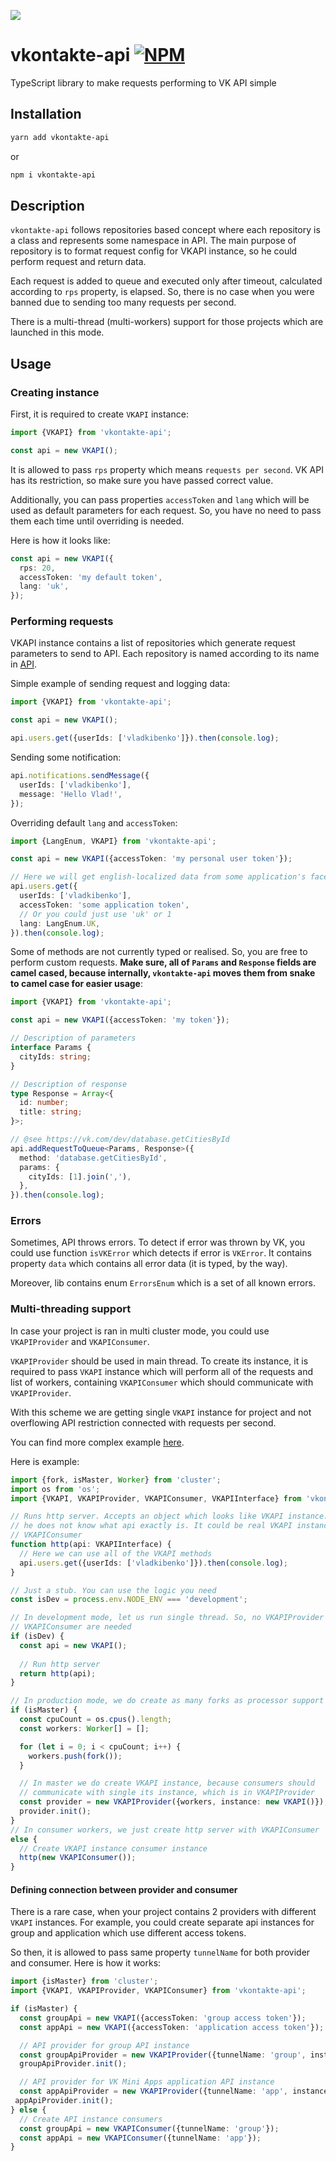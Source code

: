 [npm-badge]: https://img.shields.io/npm/v/vkontakte-api.svg
[npm-link]: https://npmjs.com/package/vkontakte-api

[<img src="https://i.imgur.com/uOIQBBR.png">](https://vk.com/dev)
# vkontakte-api [![NPM][npm-badge]][npm-link]

TypeScript library to make requests performing to VK API simple

## Installation
```bash
yarn add vkontakte-api
```
or
```bash
npm i vkontakte-api
```

## Description

`vkontakte-api` follows repositories based concept where each repository is a 
class and represents some namespace in API. The main purpose of repository
is to format request config for VKAPI instance, so he could perform request
and return data.

Each request is added to queue and executed only after timeout, calculated
according to `rps` property, is elapsed. So, there is no case when you were 
banned due to sending too many requests per second.

There is a multi-thread (multi-workers) support for those projects which are
launched in this mode.  

## Usage

### Creating instance
First, it is required to create `VKAPI` instance:
```typescript
import {VKAPI} from 'vkontakte-api';

const api = new VKAPI();
``` 

It is allowed to pass `rps` property which means `requests per second`. VK
API has its restriction, so make sure you have passed correct value. 

Additionally, you can pass properties `accessToken` and `lang` which will be 
used as default parameters for each request. So, you have no need to pass them
each time until overriding is needed. 

Here is how it looks like:
```typescript
const api = new VKAPI({
  rps: 20,
  accessToken: 'my default token',
  lang: 'uk',
});
```

### Performing requests

VKAPI instance contains a list of repositories which generate request parameters
to send to API. Each repository is named according to its name in 
[API](https://vk.com/dev/methods).

Simple example of sending request and logging data:
```typescript
import {VKAPI} from 'vkontakte-api';

const api = new VKAPI();

api.users.get({userIds: ['vladkibenko']}).then(console.log);
```

Sending some notification:
```typescript
api.notifications.sendMessage({
  userIds: ['vladkibenko'],
  message: 'Hello Vlad!',
});
```

Overriding default `lang` and `accessToken`:
```typescript
import {LangEnum, VKAPI} from 'vkontakte-api';

const api = new VKAPI({accessToken: 'my personal user token'});

// Here we will get english-localized data from some application's face
api.users.get({
  userIds: ['vladkibenko'],
  accessToken: 'some application token',
  // Or you could just use 'uk' or 1
  lang: LangEnum.UK,
}).then(console.log);
```

Some of methods are not currently typed or realised. So, you are free to perform
custom requests. **Make sure, all of `Params` and `Response` fields are camel 
cased, because internally, `vkontakte-api` moves them from snake to camel 
case for easier usage**:

```typescript
import {VKAPI} from 'vkontakte-api';

const api = new VKAPI({accessToken: 'my token'});

// Description of parameters
interface Params {
  cityIds: string;
}

// Description of response
type Response = Array<{
  id: number;
  title: string;
}>;

// @see https://vk.com/dev/database.getCitiesById
api.addRequestToQueue<Params, Response>({
  method: 'database.getCitiesById',
  params: {
    cityIds: [1].join(','),
  },
}).then(console.log);
```

### Errors

Sometimes, API throws errors. To detect if error was thrown by VK, you could
use function `isVKError` which detects if error is `VKError`. It contains
property `data` which contains all error data (it is typed, by the way).

Moreover, lib contains enum `ErrorsEnum` which is a set of all known errors.

### Multi-threading support

In case your project is ran in multi cluster mode, you could use `VKAPIProvider`
and `VKAPIConsumer`.

`VKAPIProvider` should be used in main thread. To create its instance, it is 
required to pass `VKAPI` instance which will perform all of the requests and
list of workers, containing `VKAPIConsumer` which should communicate with 
`VKAPIProvider`.

With this scheme we are getting single `VKAPI` instance for project and
not overflowing API restriction connected with requests per second. 

You can find more complex example [here](https://github.com/wolframdeus/backend-template/blob/master/src/index.ts).

Here is example:
```typescript
import {fork, isMaster, Worker} from 'cluster';
import os from 'os';
import {VKAPI, VKAPIProvider, VKAPIConsumer, VKAPIInterface} from 'vkontakte-api';

// Runs http server. Accepts an object which looks like VKAPI instance. So,
// he does not know what api exactly is. It could be real VKAPI instance or
// VKAPIConsumer
function http(api: VKAPIInterface) {
  // Here we can use all of the VKAPI methods
  api.users.get({userIds: ['vladkibenko']}).then(console.log);
}

// Just a stub. You can use the logic you need
const isDev = process.env.NODE_ENV === 'development';

// In development mode, let us run single thread. So, no VKAPIProvider and
// VKAPIConsumer are needed
if (isDev) {
  const api = new VKAPI();
  
  // Run http server
  return http(api);
}

// In production mode, we do create as many forks as processor support
if (isMaster) {
  const cpuCount = os.cpus().length;
  const workers: Worker[] = [];

  for (let i = 0; i < cpuCount; i++) {
    workers.push(fork());
  }

  // In master we do create VKAPI instance, because consumers should
  // communicate with single its instance, which is in VKAPIProvider
  const provider = new VKAPIProvider({workers, instance: new VKAPI()});
  provider.init();
} 
// In consumer workers, we just create http server with VKAPIConsumer
else {
  // Create VKAPI instance consumer instance
  http(new VKAPIConsumer());
}
```

#### Defining connection between provider and consumer

There is a rare case, when your project contains 2 providers with 
different `VKAPI` instances. For example, you could create separate api 
instances for group and application which use different access tokens.

So then, it is allowed to pass same property `tunnelName` for both provider and 
consumer. Here is how it works:

```typescript
import {isMaster} from 'cluster'; 
import {VKAPI, VKAPIProvider, VKAPIConsumer} from 'vkontakte-api';

if (isMaster) {
  const groupApi = new VKAPI({accessToken: 'group access token'});
  const appApi = new VKAPI({accessToken: 'application access token'});

  // API provider for group API instance
  const groupApiProvider = new VKAPIProvider({tunnelName: 'group', instance: groupApi});
  groupApiProvider.init();

  // API provider for VK Mini Apps application API instance
  const appApiProvider = new VKAPIProvider({tunnelName: 'app', instance: appApi});
 appApiProvider.init(); 
} else {
  // Create API instance consumers
  const groupApi = new VKAPIConsumer({tunnelName: 'group'});
  const appApi = new VKAPIConsumer({tunnelName: 'app'});
}
``` 

